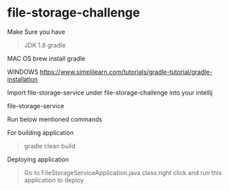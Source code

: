 # file-storage-challenge


Make Sure you have 

> JDK 1.8
> gradle


MAC OS
brew install gradle


WINDOWS 
https://www.simplilearn.com/tutorials/gradle-tutorial/gradle-installation


Import
file-storage-service under file-storage-challenge into your intellij

file-storage-service 

Run below mentioned commands

For building application 
> gradle clean build


Deploying application
> Go to FileStorageServiceApplication.java class right click and run this application to deploy

